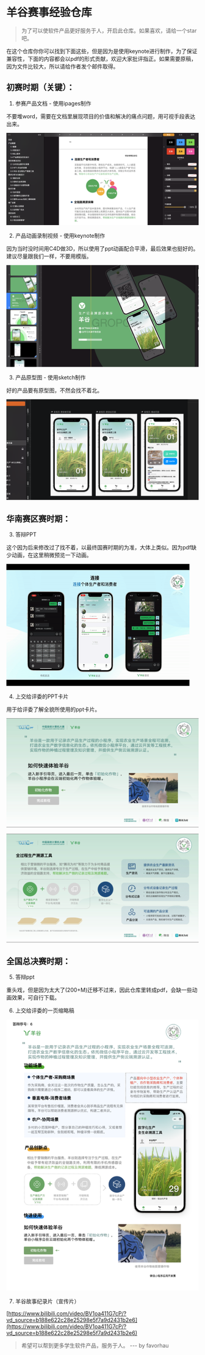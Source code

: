 # 羊谷赛事经验仓库

> 为了可以使软件产品更好服务于人，开启此仓库。如果喜欢，请给一个star吧。

在这个仓库你你可以找到下面这些，但是因为是使用keynote进行制作，为了保证兼容性，下面的内容都会以pdf的形式贡献，欢迎大家批评指正。如果需要原稿，因为文件比较大，所以请给作者发个邮件取得。


## 初赛时期（关键）：

1. 参赛产品文档 - 使用ipages制作

不要堆word，需要在文档里展现项目的价值和解决的痛点问题，用可视手段表达出来。

![](res/ipages.png)

2. 产品动画录制视频 - 使用keynote制作

因为当时没时间用C4D做3D，所以使用了ppt动画配合平滑，最后效果也挺好的。建议尽量跟我们一样，不要用模版。

![](res/keynote.png)

3. 产品原型图 - 使用sketch制作

好的产品要有原型图，不然会找不着北。

![](res/sketch.png)


## 华南赛区赛时期：

3. 答辩PPT 

这个因为后来修改过了找不着，以最终国赛时期的为准，大体上类似。因为pdf缺少动画，在这里稍微预览一下动画。

![](res/sqf5b-bau5t.gif)

4. 上交给评委的PPT卡片

用于给评委了解全貌所使用的ppt卡片。

![](res/1.png)

![](res/2.png)

## 全国总决赛时期：

5. 答辩ppt

重头戏，但是因为太大了(200+M)迁移不过来，因此仓库里转成pdf，会缺一些动画效果，可自行下载。


6. 上交给评委的一页缩略稿

![](res/ipages2.png)

7. 羊谷故事纪录片（宣传片）

[https://www.bilibili.com/video/BV1oa411G7cP/?vd_source=b188e622c28e25298e5f7a9d2431b2e6](https://www.bilibili.com/video/BV1oa411G7cP/?vd_source=b188e622c28e25298e5f7a9d2431b2e6)



> 希望可以帮到更多学生软件产品，服务于人。 --- by favorhau 